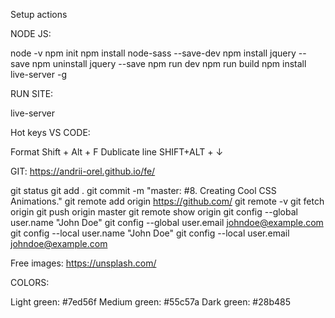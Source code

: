 Setup actions


NODE JS:

node -v
npm init
npm install node-sass --save-dev
npm install jquery --save
npm uninstall jquery --save
npm run dev
npm run build
npm install live-server -g

RUN SITE:

live-server

Hot keys VS CODE:

Format Shift + Alt + F
Dublicate line SHIFT+ALT + ↓

GIT: https://andrii-orel.github.io/fe/

git status
git add .
git commit -m "master: #8. Creating Cool CSS Animations."
git remote add origin https://github.com/
git remote -v
git fetch origin
git push origin master
git remote show origin
git config --global user.name "John Doe"
git config --global user.email johndoe@example.com
git config --local user.name "John Doe"
git config --local user.email johndoe@example.com

Free images:
https://unsplash.com/

COLORS:

Light green: #7ed56f
Medium green: #55c57a
Dark green: #28b485